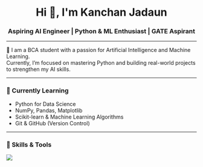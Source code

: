 <h1 align="center">Hi 👋, I'm Kanchan Jadaun</h1>
<h3 align="center">Aspiring AI Engineer | Python & ML Enthusiast | GATE Aspirant</h3>

---

🌟 I am a BCA student with a passion for Artificial Intelligence and Machine Learning.  
Currently, I’m focused on mastering Python and building real-world projects to strengthen my AI skills.

---

### 🧠 Currently Learning
- Python for Data Science
- NumPy, Pandas, Matplotlib
- Scikit-learn & Machine Learning Algorithms
- Git & GitHub (Version Control)

---

### 🔧 Skills & Tools
<p>
  <img src="https://img.shields.io/badge/C-00599C?style=flat&logo=c&logoColor=white" />
  <img src="https:/

